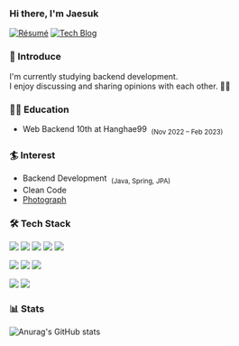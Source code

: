 ### Hi there, I'm Jaesuk

[![Résumé](https://img.shields.io/badge/Résumé-FF6900?style=flat-round&logo=Read-the-Docs&logoColor=white&link=https://suhjaesuk.oopy.io/)](https://suhjaesuk.oopy.io/)
[![Tech Blog](http://img.shields.io/badge/-Tech%20blog-black?style=flat-round&logo=github&link=https://suhjaesuk.oopy.io/jaesuks-devlog)](https://suhjaesuk.oopy.io/jaesuks-devlog)

### 🎤 Introduce

I'm currently studying backend development.<br>
I enjoy discussing and sharing opinions with each other. 🙋‍♂️


### 🧑‍💻 Education
- Web Backend 10th at Hanghae99 &nbsp;<sub>(Nov 2022 – Feb 2023)</sub>


### 🏄 Interest
- Backend Development &nbsp;<sub>(Java, Spring, JPA)</sub>
- Clean Code
- [Photograph](https://www.instagram.com/suhjaesuk/)


### 🛠 Tech Stack
<img src="https://img.shields.io/badge/Java-007396?style=flat&logo=Java&logoColor=white"/> <img src="https://img.shields.io/badge/Spring-6DB33F?style=flat&logo=Spring&logoColor=white"/> <img src="https://img.shields.io/badge/Spring Boot-6DB33F?style=flat&logo=SpringBoot&logoColor=white"/> <img src="https://img.shields.io/badge/Spring Data JPA-6DB33F?style=flat&logo=Spring Data JPA&logoColor=white"/>  <img src="https://img.shields.io/badge/MySQL-4479A1?style=flat&logo=MySQL&logoColor=white"/> 

<img src="https://img.shields.io/badge/AWS-232F3E?style=flat&logo=AmazonAWS&logoColor=white"/> <img src="https://img.shields.io/badge/AWS EC2%20-%23FF9900.svg?&style=flat&logo=amazon-aws&logoColor=white"/> <img src="https://img.shields.io/badge/Nginx-009639.svg?&style=flat&logo=Nginx&logoColor=white"/>

<img src="https://img.shields.io/badge/Git-F05032?style=flat&logo=Git&logoColor=white"/> <img src="https://img.shields.io/badge/GitHub-181717?style=flat&logo=GitHub&logoColor=white"/> 

 ### 📊 Stats
![Anurag's GitHub stats](https://github-readme-stats.vercel.app/api?username=suhjaesuk&show_icons=true&theme=radical)
